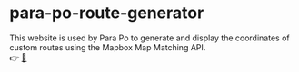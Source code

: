 # para-po-route-generator
This website is used by Para Po to generate and display the coordinates of custom routes using the Mapbox Map Matching API.  
👉 [📒](https://docs.mapbox.com/help/tutorials/get-started-map-matching-api/)
